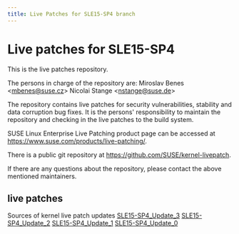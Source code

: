 ```yaml
---
title: Live Patches for SLE15-SP4 branch
---
```

# Live patches for SLE15-SP4
This is the live patches repository.

The persons in charge of the repository are:
Miroslav Benes <[mbenes@suse.cz](mailto:mbenes@suse.cz?subject=SLE15-SP4_Update_3%20branch)>
Nicolai Stange <[nstange@suse.de](mailto:nstange@suse.de?subject=SLE15-SP4_Update_3%20branch)>

The repository contains live patches for security vulnerabilities,
stability and data corruption bug fixes. It is the persons'
responsibility to maintain the repository and checking in the live
patches to the build system.

SUSE Linux Enterprise Live Patching product page can be accessed at
https://www.suse.com/products/live-patching/.

There is a public git repository at
https://github.com/SUSE/kernel-livepatch.

If there are any questions about the repository, please contact the
above mentioned maintainers.


## live patches
Sources of kernel live patch updates [SLE15-SP4_Update_3](https://github.com/SUSE/kernel-livepatch/tree/SLE15-SP4_Update_3) [SLE15-SP4_Update_2](https://github.com/SUSE/kernel-livepatch/tree/SLE15-SP4_Update_2) [SLE15-SP4_Update_1](https://github.com/SUSE/kernel-livepatch/tree/SLE15-SP4_Update_1) [SLE15-SP4_Update_0](https://github.com/SUSE/kernel-livepatch/tree/SLE15-SP4_Update_0)

